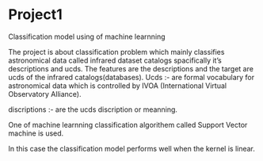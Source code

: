 # Project1
Classification model using of machine learnning 

The project is about classification problem which mainly classifies astronomical data called infrared dataset catalogs spacifically it’s descriptions and ucds. 
The features are the descriptions  and the target are ucds of the infrared catalogs(databases).
Ucds :- are formal vocabulary for astronomical data which is controlled by IVOA (International Virtual Observatory Alliance).

discriptions :- are the ucds discription or meanning.

One of machine learnning classification algorithem called Support Vector machine is used.

In this case the classification model performs well when the kernel is linear. 
